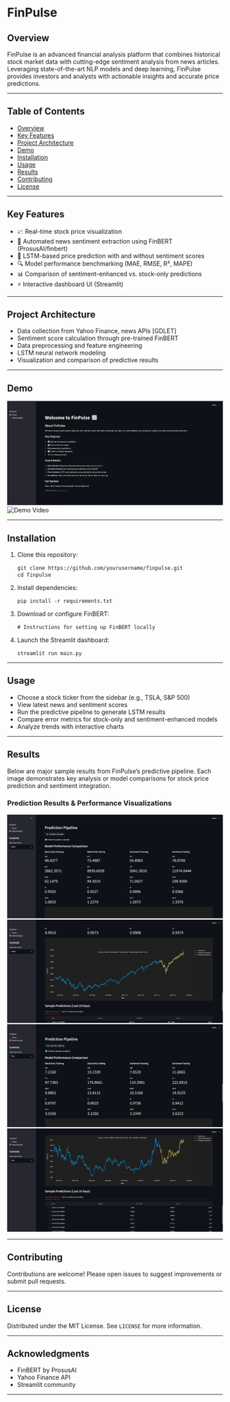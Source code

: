 # FinPulse


## Overview

FinPulse is an advanced financial analysis platform that combines historical stock market data with cutting-edge sentiment analysis from news articles. Leveraging state-of-the-art NLP models and deep learning, FinPulse provides investors and analysts with actionable insights and accurate price predictions.

---

## Table of Contents

- [Overview](#overview)
- [Key Features](#key-features)
- [Project Architecture](#project-architecture)
- [Demo](#demo)
- [Installation](#installation)
- [Usage](#usage)
- [Results](#results)
- [Contributing](#contributing)
- [License](#license)

---

## Key Features

- 📈 Real-time stock price visualization
- 📰 Automated news sentiment extraction using FinBERT (ProsusAI/finbert)
- 🤖 LSTM-based price prediction with and without sentiment scores
- 🔍 Model performance benchmarking (MAE, RMSE, R², MAPE)
- 📊 Comparison of sentiment-enhanced vs. stock-only predictions
- ⚡ Interactive dashboard UI (Streamlit)

---

## Project Architecture

- Data collection from Yahoo Finance, news APIs [GDLET]
- Sentiment score calculation through pre-trained FinBERT
- Data preprocessing and feature engineering
- LSTM neural network modeling
- Visualization and comparison of predictive results

---

## Demo
![Dashboard](images/home.png)
![Demo Video]() <!-- Add dashboard or representative demo image/gif here -->

---

## Installation

1. Clone this repository:
    ```
    git clone https://github.com/yourusername/finpulse.git
    cd finpulse
    ```

2. Install dependencies:
    ```
    pip install -r requirements.txt
    ```

3. Download or configure FinBERT:
    ```
    # Instructions for setting up FinBERT locally
    ```

4. Launch the Streamlit dashboard:
    ```
    streamlit run main.py
    ```

---

## Usage

- Choose a stock ticker from the sidebar (e.g., TSLA, S&P 500)
- View latest news and sentiment scores
- Run the predictive pipeline to generate LSTM results
- Compare error metrics for stock-only and sentiment-enhanced models
- Analyze trends with interactive charts

---

## Results

Below are major sample results from FinPulse’s predictive pipeline. Each image demonstrates key analysis or model comparisons for stock price prediction and sentiment integration.

### Prediction Results & Performance Visualizations

![Prediction Result 1](images/SP_metrics.png) <!-- Replace with your image filename -->
![Prediction Result 2](images/SP_graph.png) <!-- Replace with your image filename -->
![Prediction Result 3](images/tsla_metrics.png) <!-- Replace with your image filename -->
![Prediction Result 4](images/tsla_graph.png) <!-- Replace with your image filename -->

---

## Contributing

Contributions are welcome! Please open issues to suggest improvements or submit pull requests.

---

## License

Distributed under the MIT License. See `LICENSE` for more information.

---

## Acknowledgments

- FinBERT by ProsusAI
- Yahoo Finance API
- Streamlit community

---

<!-- Replace image links with your actual image files and update metric tables with your real results. -->
